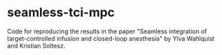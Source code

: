 # seamless-tci-mpc
Code for reproducing the results in the paper "Seamless integration of target-controlled infusion and closed-loop anesthesia" by Ylva Wahlquist and Kristian Soltesz.
